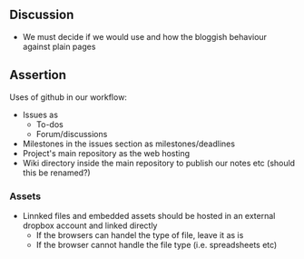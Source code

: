 ## Discussion

* We must decide if we would use and how the bloggish behaviour against plain pages

## Assertion

Uses of github in our workflow:

* Issues as 
	* To-dos
    * Forum/discussions
* Milestones in the issues section as milestones/deadlines
* Project's main repository as the web hosting
* Wiki directory inside the main repository to publish our notes etc (should this be renamed?)

### Assets

* Linnked files and embedded assets should be hosted in an external dropbox account and linked directly
	* If the browsers can handel the type of file, leave it as is
    * If the browser cannot handle the file type (i.e. spreadsheets etc)